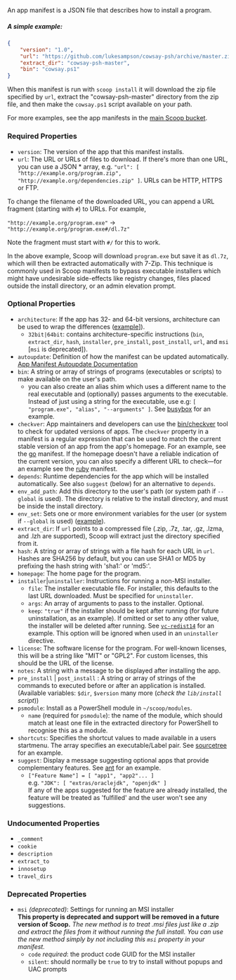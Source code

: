 An app manifest is a JSON file that describes how to install a program.

##### A simple example:
```json
{
    "version": "1.0",
    "url": "https://github.com/lukesampson/cowsay-psh/archive/master.zip",
    "extract_dir": "cowsay-psh-master",
    "bin": "cowsay.ps1"
}
```

When this manifest is run with `scoop install` it will download the zip file specified by `url`, extract the "cowsay-psh-master" directory from the zip file, and then make the `cowsay.ps1` script available on your path.

For more examples, see the app manifests in the [main Scoop bucket](https://github.com/lukesampson/scoop/tree/master/bucket).

### Required Properties

* `version`: The version of the app that this manifest installs.
* `url`: The URL or URLs of files to download. If there's more than one URL, you can use a JSON * array, e.g. `"url": [ "http://example.org/program.zip", "http://example.org/dependencies.zip" ]`. URLs can be HTTP, HTTPS or FTP.

To change the filename of the downloaded URL, you can append a URL fragment (starting with `#`) to URLs. For example,

`"http://example.org/program.exe"` -> `"http://example.org/program.exe#/dl.7z"`

Note the fragment must start with `#/` for this to work.

In the above example, Scoop will download `program.exe` but save it as `dl.7z`, which will then be extracted automatically with 7-Zip. This technique is commonly used in Scoop manifests to bypass executable installers which might have undesirable side-effects like registry changes, files placed outside the install directory, or an admin elevation prompt.

### Optional Properties

* `architecture`: If the app has 32- and 64-bit versions, architecture can be used to wrap the differences ([example](https://github.com/lukesampson/scoop/blob/master/bucket/7zip.json)]).
    * `32bit|64bit`: contains architecture-specific instructions (`bin`, `extract_dir`, `hash`, `installer`,  `pre_install`, `post_install`, `url`, and `msi` [`msi` is deprecated]).
* `autoupdate`: Definition of how the manifest can be updated automatically. [App Manifest Autoupdate Documentation](App-Manifest-Autoupdate)
* `bin`: A string or array of strings of programs (executables or scripts) to make available on the user's path.
    * you can also create an alias shim which uses a different name to the real executable and (optionally) passes arguments to the executable. Instead of just using a string for the executable, use e.g: `[ "program.exe", "alias", "--arguments" ]`. See [busybox](https://github.com/lukesampson/scoop/blob/master/bucket/busybox.json) for an example.
* `checkver`: App maintainers and developers can use the [bin/checkver](https://github.com/lukesampson/scoop/blob/master/bin/checkver.ps1) tool to check for updated versions of apps. The `checkver` property in a manifest is a regular expression that can be used to match the current stable version of an app from the app's homepage. For an example, see the [go](https://github.com/lukesampson/scoop/blob/master/bucket/go.json) manifest. If the homepage doesn't have a reliable indication of the current version, you can also specify a different URL to check—for an example see the [ruby](https://github.com/lukesampson/scoop/blob/master/bucket/ruby.json) manifest.
* `depends`: Runtime dependencies for the app which will be installed automatically. See also `suggest` (below) for an alternative to `depends`.
* `env_add_path`: Add this directory to the user's path (or system path if `--global` is used). The directory is relative to the install directory, and must be inside the install directory.
* `env_set`: Sets one or more environment variables for the user (or system if `--global` is used) ([example](https://github.com/lukesampson/scoop/blob/master/bucket/go.json)).
* `extract_dir`: If `url` points to a compressed file (.zip, .7z, .tar, .gz, .lzma, and .lzh are supported), Scoop will extract just the directory specified from it.
* `hash`: A string or array of strings with a file hash for each URL in `url`. Hashes are SHA256 by default, but you can use SHA1 or MD5 by prefixing the hash string with 'sha1:' or 'md5:'.
* `homepage`: The home page for the program.
* `installer`|`uninstaller`: Instructions for running a non-MSI installer.
    * `file`: The installer executable file. For installer, this defaults to the last URL downloaded. Must be specified for `uninstaller`.
    * `args`: An array of arguments to pass to the installer. Optional.
    * `keep`: `"true"` if the installer should be kept after running (for future uninstallation, as an example). If omitted or set to any other value, the installer will be deleted after running. See [`vc-redist14`](https://github.com/lukesampson/scoop/blob/master/bucket/vc-redist14.json) for an example. This option will be ignored when used in an `uninstaller` directive.
* `license`: The software license for the program. For well-known licenses, this will be a string like "MIT" or "GPL2". For custom licenses, this should be the URL of the license.
* `notes`: A string with a message to be displayed after installing the app.
* `pre_install` | `post_install` : A string or array of strings of the commands to executed before or after an application is installed. (Available variables: `$dir`, `$version` many more (_check the `lib/install` script_))
* `psmodule`: Install as a PowerShell module in `~/scoop/modules`.
    * `name` (required for `psmodule`): the name of the module, which should match at least one file in the extracted directory for PowerShell to recognise this as a module.
* `shortcuts`: Specifies the shortcut values to made available in a users startmenu. The array specifies an executable/Label pair. See [sourcetree](https://github.com/lukesampson/scoop-extras/blob/master/sourcetree.json) for an example.
* `suggest`: Display a message suggesting optional apps that provide complementary features. See [ant](https://github.com/lukesampson/scoop/blob/master/bucket/ant.json) for an example. 
    * `["Feature Name"] = [ "app1", "app2"... ]`<br>e.g. `"JDK": [ "extras/oraclejdk", "openjdk" ]`<br>
If any of the apps suggested for the feature are already installed, the feature will be treated as 'fulfilled' and the user won't see any suggestions.

### Undocumented Properties

* `_comment`
* `cookie`
* `description`
* `extract_to`
* `innosetup`
* `travel_dirs`

### Deprecated Properties

* `msi` *(deprecated)*: Settings for running an MSI installer<br>
**This property is deprecated and support will be removed in a future version of Scoop.** *The new method is to treat .msi files just like a .zip and extract the files from it without running the full install. You can use the new method simply by not including this `msi` property in your manifest.*
    * `code` *required*: the product code GUID for the MSI installer
    * `silent`: should normally be `true` to try to install without popups and UAC prompts